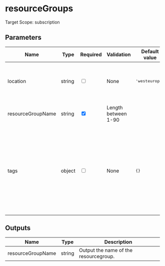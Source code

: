 # resourceGroups

Target Scope: subscription

## Parameters
| Name | Type | Required | Validation | Default value | Description |
| -- |  -- | -- | -- | -- | -- |
| location | string | <input type="checkbox"> | None | <pre>'westeurope'</pre> | Specifies the Azure location where the resource should be created. |
| resourceGroupName | string | <input type="checkbox" checked> | Length between 1-90 | <pre></pre> | The name of the resourcegroup to upsert. |
| tags | object | <input type="checkbox"> | None | <pre>{}</pre> | The tags to apply to this resourcegroup. This is an object with key/value pairs.<br>Example:<br>{<br>&nbsp;&nbsp;&nbsp;FirstTag: myvalue<br>&nbsp;&nbsp;&nbsp;SecondTag: another value<br>} |
## Outputs
| Name | Type | Description |
| -- |  -- | -- |
| resourceGroupName | string | Output the name of the resourcegroup. |

